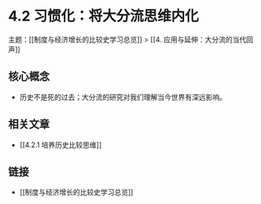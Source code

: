 # 4.2 习惯化：将大分流思维内化

主题：[[制度与经济增长的比较史学习总览]] > [[4. 应用与延伸：大分流的当代回声]]

## 核心概念

- 历史不是死的过去；大分流的研究对我们理解当今世界有深远影响。

## 相关文章

- [[4.2.1 培养历史比较思维]]

## 链接

- [[制度与经济增长的比较史学习总览]]
